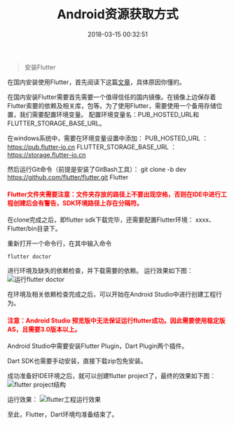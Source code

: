 ﻿---
title: Android资源获取方式
tags: [Android，Flutter，Dart]
categories: [Android，Flutter，Dart]
date: 2018-03-15 00:32:51
---
> 安装Flutter
    
在国内安装使用Flutter，首先阅读下这篇[文章](https://github.com/flutter/flutter/wiki/Using-Flutter-in-China)，具体原因你懂的。

在国内安装Flutter需要首先需要一个值得信任的国内镜像。在镜像上边保存着Flutter索要的依赖及相关库，包等。为了使用Flutter，需要使用一个备用存储位置，我们需要配置环境变量。
配置环境变量名：PUB\_HOSTED\_URL和FLUTTER\_STORAGE\_BASE_URL。

<!-- more -->  

在windows系统中，需要在环境变量设置中添加：
PUB\_HOSTED\_URL ： https://pub.flutter-io.cn
FLUTTER\_STORAGE\_BASE_URL ： https://storage.flutter-io.cn

然后运行Git命令（前提是安装了GitBash工具）：
git clone -b dev https://github.com/flutter/flutter.git Flutter
#### <font color=red>Flutter文件夹需要注意：文件夹存放的路径上不要出现空格，否则在IDE中进行工程创建后会有警告，SDK环境路径上存在分隔符。</font>

在clone完成之后，即flutter sdk下载完毕，还需要配置Flutter环境： xxxx、Flutter/bin目录下。

重新打开一个命令行，在其中输入命令

    flutter doctor

进行环境及缺失的依赖检查，并下载需要的依赖。
运行效果如下图：
![运行flutter doctor](/images/Flutter/flutter-install/run_flutter_doctor.png)

在环境及相关依赖检查完成之后，可以开始在Android  Studio中进行创建工程行为。

#### <font color=red>注意：Android Studio 预览版中无法保证运行flutter成功。因此需要使用稳定版AS，且需要3.0版本以上。</font>
Android Studio中需要安装Flutter Plugin，Dart Plugin两个插件。

Dart SDK也需要手动安装，直接下载zip包免安装。

成功准备好IDE环境之后，就可以创建flutter project了，最终的效果如下图：
![flutter project结构](/images/Flutter/flutter-install/android_studio_flutter_project.png)

运行效果：
![flutter工程运行效果](/images/Flutter/flutter-installflutter_app_runtime.png)

至此，Flutter，Dart环境均准备结束了。

